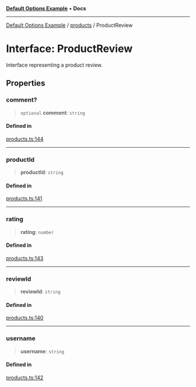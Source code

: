 [**Default Options Example**](../../README.md) • **Docs**

***

[Default Options Example](../../modules.md) / [products](../README.md) / ProductReview

# Interface: ProductReview

Interface representing a product review.

## Properties

### comment?

> `optional` **comment**: `string`

#### Defined in

[products.ts:144](https://github.com/typedoc2md/typedoc-plugin-markdown-examples/blob/main/dummy-api/src/products.ts#L144)

***

### productId

> **productId**: `string`

#### Defined in

[products.ts:141](https://github.com/typedoc2md/typedoc-plugin-markdown-examples/blob/main/dummy-api/src/products.ts#L141)

***

### rating

> **rating**: `number`

#### Defined in

[products.ts:143](https://github.com/typedoc2md/typedoc-plugin-markdown-examples/blob/main/dummy-api/src/products.ts#L143)

***

### reviewId

> **reviewId**: `string`

#### Defined in

[products.ts:140](https://github.com/typedoc2md/typedoc-plugin-markdown-examples/blob/main/dummy-api/src/products.ts#L140)

***

### username

> **username**: `string`

#### Defined in

[products.ts:142](https://github.com/typedoc2md/typedoc-plugin-markdown-examples/blob/main/dummy-api/src/products.ts#L142)
